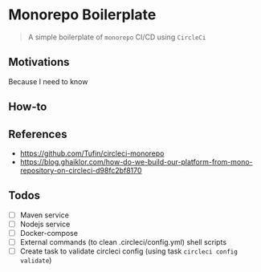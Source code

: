 # Monorepo Boilerplate

> A simple boilerplate of `monorepo` CI/CD using `CircleCi`

## Motivations

Because I need to know

## How-to

## References

- https://github.com/Tufin/circleci-monorepo
- https://blog.ghaiklor.com/how-do-we-build-our-platform-from-mono-repository-on-circleci-d98fc2bf8170

## Todos

- [ ] Maven service
- [ ] Nodejs service
- [ ] Docker-compose
- [ ] External commands (to clean .circleci/config.yml) shell scripts
- [ ] Create task to validate circleci config (using task `circleci config validate`)
